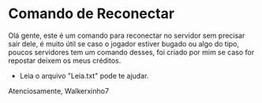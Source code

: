 # Comando de Reconectar
Olá gente, este é um comando para reconectar no servidor sem precisar sair dele,
é muito útil se caso o jogador estiver bugado ou algo do tipo, poucos servidores
tem um comando desses, foi criado por mim se caso for repostar deixem os meus
créditos.

* Leia o arquivo "Leia.txt" pode te ajudar.

Atenciosamente, Walkerxinho7
